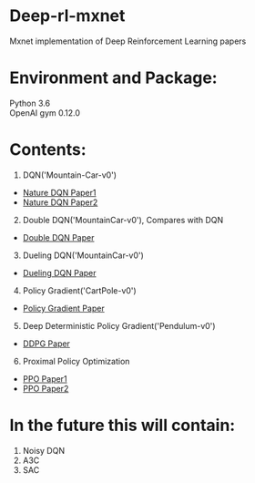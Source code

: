 # Deep-rl-mxnet
 Mxnet implementation of Deep Reinforcement Learning papers
 
# Environment and Package:   
 
 Python 3.6     
 OpenAI gym 0.12.0   

 
# Contents:
 
 1. DQN('Mountain-Car-v0')   
 - [Nature DQN Paper1](https://arxiv.org/abs/1312.5602v1)
 - [Nature DQN Paper2](https://www.nature.com/articles/nature14236)
 2. Double DQN('MountainCar-v0'), Compares with DQN   
 - [Double DQN Paper](https://arxiv.org/abs/1509.06461v3)
 3. Dueling DQN('MountainCar-v0')
 - [Dueling DQN Paper](https://arxiv.org/abs/1511.06581v3)
 4. Policy Gradient('CartPole-v0')   
 - [Policy Gradient Paper](https://papers.nips.cc/paper/1713-policy-gradient-methods-for-reinforcement-learning-with-function-approximation.pdf)
 5. Deep Deterministic Policy Gradient('Pendulum-v0')   
 - [DDPG Paper](https://arxiv.org/abs/1509.02971)
 6. Proximal Policy Optimization
 - [PPO Paper1](https://arxiv.org/abs/1707.06347)
 - [PPO Paper2](https://arxiv.org/abs/1707.02286)
 
# In the future this will contain:   
 1. Noisy DQN  
 2. A3C   
 3. SAC   

